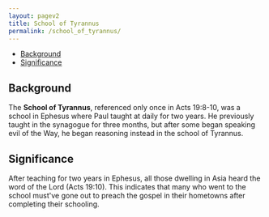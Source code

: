 ```yaml
---
layout: pagev2
title: School of Tyrannus
permalink: /school_of_tyrannus/
---
```

- [Background](#background)
- [Significance](#significance)

## Background

The **School of Tyrannus**, referenced only  once in Acts 19:8-10, was a school in Ephesus where Paul taught at daily for two years. He previously taught in the synagogue for three months, but after some began speaking evil of the Way, he began reasoning instead in the school of Tyrannus.

## Significance

After teaching for two years in Ephesus, all those dwelling in Asia heard the word of the Lord (Acts 19:10). This indicates that many who went to the school must've gone out to preach the gospel in their hometowns after completing their schooling.